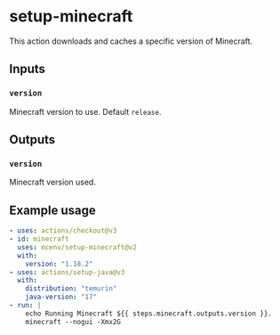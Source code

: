 # setup-minecraft

This action downloads and caches a specific version of Minecraft.

## Inputs

### `version`

Minecraft version to use. Default `release`.

## Outputs

### `version`

Minecraft version used.

## Example usage

```yml
- uses: actions/checkout@v3
- id: minecraft
  uses: mcenv/setup-minecraft@v2
  with:
    version: "1.18.2"
- uses: actions/setup-java@v3
  with:
    distribution: "temurin"
    java-version: "17"
- run: |
    echo Running Minecraft ${{ steps.minecraft.outputs.version }}.
    minecraft --nogui -Xmx2G
```
